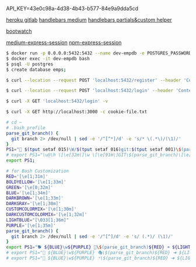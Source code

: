 API_KEY=43e0c98a-4d38-4b43-b577-84e9a9dda5cd

[heroku gitlab](https://youtu.be/aKCqbSnOQWI)
[handlebars medium](https://waelyasmina.medium.com/a-guide-into-using-handlebars-with-your-express-js-application-22b944443b65)
[handlebars partials&custom helper](https://www.youtube.com/watch?v=2BoSBaWvFhM)

[bootwatch](https://bootswatch.com/)

[medium-express-session](https://medium.com/@evangow/server-authentication-basics-express-sessions-passport-and-curl-359b7456003d)
[npm-express-session](https://www.npmjs.com/package/express-session)

```bash
$ docker run -p 0.0.0.0:5432:5432 --name dev-empdb -e POSTGRES_PASSWORD=password -d postgres
$ docker exec -it dev-empdb bash
$ psql -U postgres
$ create database emps;
```

```bash
$ curl --location --request POST 'localhost:5432/register' --header 'Content-Type: application/json' --data-raw '{"userName":"@john","email":"john@test.ca","password":"password", "password2":"password"}'

$ curl --location --request POST 'localhost:5432/login' --header 'Content-Type: application/json' --data-raw '{"userName":"@john","password":"password"}'

$ curl -X GET 'localhost:5432/login' -v

$ curl -X GET http://localhost:3000 -c cookie-file.txt
```

```bash
# cd ~
# .bash_profile
parse_git_branch() {
  git branch 2> /dev/null | sed -e '/^[^*]/d' -e 's/* \(.*\)/(\1)/'
}
PS1="🚀 $(tput setaf 015)\W/$(tput setaf 016)git:$(tput setaf 001)\$(parse_git_branch)\[\e[00m\] -> ";
# export PS1="\u@\h \[\e[32m\]\w \[\e[91m\]GIT\$(parse_git_branch)\[\e[00m\]$ "
export PS1;
```

```bash
# for Bash Customization
RED='[\e[1;31m]'
BOLDYELLOW='[\e[1;33m]'
GREEN='[\e[0;32m]'
BLUE='[\e[1;34m]'
DARKBROWN='[\e[1;33m]'
DARKGRAY='[\e[1;30m]'
CUSTOMCOLORMIX='[\e[1;30m]'
DARKCUSTOMCOLORMIX='[\e[1;32m]'
LIGHTBLUE="[\033[1;36m]"
PURPLE='[\e[1;35m]'
parse_git_branch() {
  git branch 2> /dev/null | sed -e '/^[^]/d' -e 's/ (.*)/ (\1)/'
}
export PS1="🐕 ${BLUE}\w${PURPLE} 🦄\$(parse_git_branch)${RED} ➜ ${LIGHTBLUE}"
# export PS1="🥷 ${BLUE}\w${PURPLE} 🎭\$(parse_git_branch)${RED} ➜ ${LIGHTBLUE}"
# export PS1="🚀 ${BLUE}\w${PURPLE} 🃏\$(parse_git_branch)${RED} ➜ ${LIGHTBLUE}"
```

